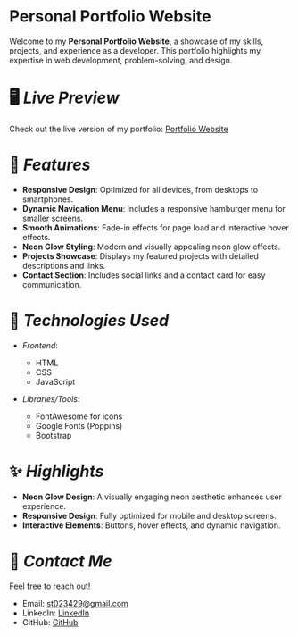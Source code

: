 # Personal Portfolio Website  

Welcome to my **Personal Portfolio Website**, a showcase of my skills, projects, and experience as a developer. This portfolio highlights my expertise in web development, problem-solving, and design.  

# 🖥️ *Live Preview*  
Check out the live version of my portfolio: [Portfolio Website](https://sumit-developer-portfolio.netlify.app)  

# 📜 *Features*  
- **Responsive Design**: Optimized for all devices, from desktops to smartphones.  
- **Dynamic Navigation Menu**: Includes a responsive hamburger menu for smaller screens.  
- **Smooth Animations**: Fade-in effects for page load and interactive hover effects.  
- **Neon Glow Styling**: Modern and visually appealing neon glow effects.  
- **Projects Showcase**: Displays my featured projects with detailed descriptions and links.  
- **Contact Section**: Includes social links and a contact card for easy communication.  

# 🚀 *Technologies Used*  
- *Frontend*:  
  - HTML  
  - CSS  
  - JavaScript  

- *Libraries/Tools*:  
  - FontAwesome for icons  
  - Google Fonts (Poppins)
  - Bootstrap  

# ✨ *Highlights*  
- **Neon Glow Design**: A visually engaging neon aesthetic enhances user experience.  
- **Responsive Design**: Fully optimized for mobile and desktop screens.  
- **Interactive Elements**: Buttons, hover effects, and dynamic navigation.  

# 📧 *Contact Me*  
Feel free to reach out!  
- Email: [st023429@gmail.com](mailto:st023429@gmail.com)  
- LinkedIn: [LinkedIn](https://www.linkedin.com/in/sumit-tiwari-0a25b9257)  
- GitHub: [GitHub](https://github.com/sumitti)  
